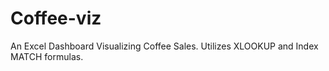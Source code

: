 # Coffee-viz
An Excel Dashboard Visualizing Coffee Sales. Utilizes XLOOKUP and Index MATCH formulas. 
